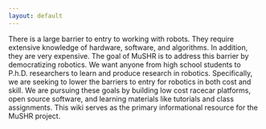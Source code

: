 ```yaml
---
layout: default
---
```

     

There is a large barrier to entry to working with robots. They require extensive knowledge of hardware, software, and algorithms. In addition, they are very expensive. The goal of MuSHR is to address this barrier by democratizing robotics. We want anyone from high school students to P.h.D. researchers to learn and produce research in robotics. Specifically, we are seeking to lower the barriers to entry for robotics in both cost and skill. We are pursuing these goals by building low cost racecar platforms, open source software, and learning materials like tutorials and class assignments. This wiki serves as the primary informational resource for the MuSHR project.
